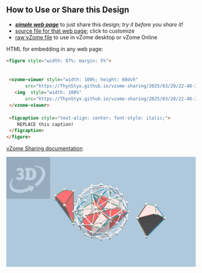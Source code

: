 
## How to Use or Share this Design

 - [***simple web page***](<https://ThynStyx.github.io/vzome-sharing/2025/03/20/22-48-32-golden-platonics/>) to just share this design; *try it before you share it!*
 - [source file for that web page](<https://github.com/ThynStyx/vzome-sharing/edit/main/2025/03/20/22-48-32-golden-platonics/index.md>); click to customize
 - [raw vZome file](<https://raw.githubusercontent.com/ThynStyx/vzome-sharing/main/2025/03/20/22-48-32-golden-platonics/golden-platonics.vZome>) to use in vZome desktop or vZome Online
 
 HTML for embedding in any web page:
 ```html
<figure style="width: 87%; margin: 5%">
  
  
  <vzome-viewer style="width: 100%; height: 60dvh" 
        src="https://ThynStyx.github.io/vzome-sharing/2025/03/20/22-48-32-golden-platonics/golden-platonics.vZome" >
    <img  style="width: 100%"
        src="https://ThynStyx.github.io/vzome-sharing/2025/03/20/22-48-32-golden-platonics/golden-platonics.png" >
  </vzome-viewer>

  <figcaption style="text-align: center; font-style: italic;">
     REPLACE this caption!
  </figcaption>
</figure>

 ```

[vZome Sharing documentation](https://vzome.github.io/vzome/sharing.html#how-it-works)

![Image](<golden-platonics.png>)

